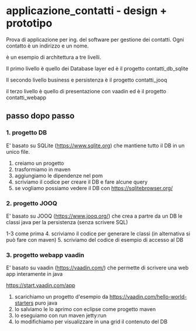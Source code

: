 # applicazione_contatti - design + prototipo

Prova di applicazione per ing. del software per gestione dei contatti. Ogni contatto è un indirizzo e un nome.

è un esempio di architettura a tre livelli.

Il primo livello è quello dei Database layer ed è il progetto contatti_db_sqlite

Il secondo livello business e persistenza è il progetto  contatti_jooq

il terzo livello è quello di presentazione con vaadin ed è il progetto contatti_webapp

## passo dopo passo

### 1. progetto DB

E' basato su SQLite (https://www.sqlite.org) che mantiene tutto il DB in un unico file.

1. creiamo un progetto 
2. trasformiamo in maven 
3. aggiungiamo le dipendenze nel pom
4. scriviamo il codice per creare il DB e fare alcune query
5. se vogliamo possiamo vedere il DB con https://sqlitebrowser.org/

### 2. progetto JOOQ
E' basato su JOOQ (https://www.jooq.org/) che crea a partre da un DB le classi java per la persistenza (senza scrivere SQL)

1-3 come prima
4. scriviamo il codice per generare le classi (in alternativa si può fare con maven)
5. scriviamo del codice di esempio di accesso al DB

### 3. progetto webapp vaadin
E' basato su vaadin (https://vaadin.com/) che permette di scrivere una web app interamente in java

https://start.vaadin.com/app

1. scarichiamo un progetto d'esempio da https://vaadin.com/hello-world-starters puro java 
2. lo salviamo le lo aprimo con eclipse come progetto maven
3. lo eseguiamo con run maven jetty:run
4. lo modifichiamo per visualizzare in una grid il contenuto del DB




